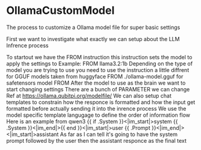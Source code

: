 # OllamaCustomModel
The process to customize a Ollama model file for super basic settings

First we want to investigate what exactly we can setup about the LLM Infrence process

To startout we have the FROM instruction
  this instruction sets the model to apply the settings to
  Example:
  FROM llama3.2:1b
  Depending on the type of model you are trying to use you need to use the instruction a little diffrent
    for GGUF models taken from huggyface
      FROM ./ollama-model.gguf
    for safetensors model
      FROM <model directory>
After the model to use as the brain we want to start changing settings
  There are a bunch of PARAMETER <parameter> <parametervalue> we can change
  Ref at https://ollama.qubitpi.org/modelfile/
  We can also setup chat templates to constrain how the responce is formatted and how the input get formatted before actually sending it into the inrence process
  We use the model specific template langugage to define the order of information flow
  Here is an example from qwen3
  {{ if .System }}<|im_start|>system
  {{ .System }}<|im_end|>{{ end }}<|im_start|>user
  {{ .Prompt }}<|im_end|>
  <|im_start|>assistant
  As far as I can tell it's going to have the system prompt followed by the user then the assistant responce as the final text

